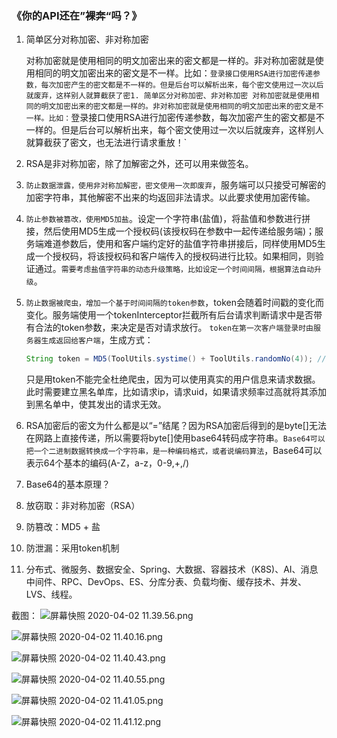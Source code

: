 ### 《你的API还在”裸奔“吗？》

1. 简单区分对称加密、非对称加密

   对称加密就是使用相同的明文加密出来的密文都是一样的。非对称加密就是使用相同的明文加密出来的密文是不一样。比如：`登录接口使用RSA进行加密传递参数，每次加密产生的密文都是不一样的。但是后台可以解析出来，每个密文使用过一次以后就废弃，这样别人就算截获了密1. 简单区分对称加密、非对称加密
   对称加密就是使用相同的明文加密出来的密文都是一样的。非对称加密就是使用相同的明文加密出来的密文是不一样。比如：`登录接口使用RSA进行加密传递参数，每次加密产生的密文都是不一样的。但是后台可以解析出来，每个密文使用过一次以后就废弃，这样别人就算截获了密文，也无法进行请求重放！`
2. RSA是非对称加密，除了加解密之外，还可以用来做签名。
3. `防止数据泄露，使用非对称加解密，密文使用一次即废弃`，服务端可以只接受可解密的加密字符串，其他解密不出来的均返回非法请求。以此要求使用加密传输。
4. `防止参数被篡改，使用MD5加盐`。设定一个字符串(盐值)，将盐值和参数进行拼接，然后使用MD5生成一个授权码(该授权码在参数中一起传递给服务端)；服务端难道参数后，使用和客户端约定好的盐值字符串拼接后，同样使用MD5生成一个授权码，将该授权码和客户端传入的授权码进行比较。如果相同，则验证通过。`需要考虑盐值字符串的动态升级策略，比如设定一个时间间隔，根据算法自动升级`。
5. `防止数据被爬虫，增加一个基于时间间隔的token参数`，token会随着时间戳的变化而变化。服务端使用一个tokenInterceptor拦截所有后台请求判断请求中是否带有合法的token参数，来决定是否对请求放行。
   `token在第一次客户端登录时由服务器生成返回给客户端`，生成方式：
   ```java
   String token = MD5(ToolUtils.systime() + ToolUtils.randomNo(4)); //时间戳 + 4位随机数
   ```
   只是用token不能完全杜绝爬虫，因为可以使用真实的用户信息来请求数据。此时需要建立黑名单库，比如请求ip，请求uid，如果请求频率过高就将其添加到黑名单中，使其发出的请求无效。
6. RSA加密后的密文为什么都是以“=”结尾？因为RSA加密后得到的是byte[]无法在网路上直接传递，所以需要将byte[]使用base64转码成字符串。`Base64可以把一个二进制数据转换成一个字符串，是一种编码格式，或者说编码算法`，Base64可以表示64个基本的编码(A-Z，a-z，0-9,+,/)
7. Base64的基本原理？
8. 放窃取：非对称加密（RSA）
9. 防篡改：MD5 + 盐
10. 防泄漏：采用token机制
11. 分布式、微服务、数据安全、Spring、大数据、容器技术（K8S)、AI、消息中间件、RPC、DevOps、ES、分库分表、负载均衡、缓存技术、并发、LVS、线程。

截图：
![屏幕快照 2020-04-02 11.39.56.png](https://upload-images.jianshu.io/upload_images/7186484-57da012991547856.png?imageMogr2/auto-orient/strip%7CimageView2/2/w/1240)

![屏幕快照 2020-04-02 11.40.16.png](https://upload-images.jianshu.io/upload_images/7186484-8af9bf8cc1badf0a.png?imageMogr2/auto-orient/strip%7CimageView2/2/w/1240)

![屏幕快照 2020-04-02 11.40.43.png](https://upload-images.jianshu.io/upload_images/7186484-7f2115253c424b75.png?imageMogr2/auto-orient/strip%7CimageView2/2/w/1240)

![屏幕快照 2020-04-02 11.40.55.png](https://upload-images.jianshu.io/upload_images/7186484-2fa803822665092f.png?imageMogr2/auto-orient/strip%7CimageView2/2/w/1240)

![屏幕快照 2020-04-02 11.41.05.png](https://upload-images.jianshu.io/upload_images/7186484-18908d7353ffea56.png?imageMogr2/auto-orient/strip%7CimageView2/2/w/1240)

![屏幕快照 2020-04-02 11.41.12.png](https://upload-images.jianshu.io/upload_images/7186484-7ab43b0527e2e9ae.png?imageMogr2/auto-orient/strip%7CimageView2/2/w/1240)

